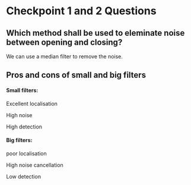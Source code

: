 # Checkpoint 1 and 2 Questions

## Which method shall be used to eleminate noise between opening and closing?
We can use a median filter to remove the noise.

## Pros and cons of small and big filters
#### Small filters:

Excellent localisation

High noise

High detection

#### Big filters:

poor localisation

High noise cancellation

Low detection
